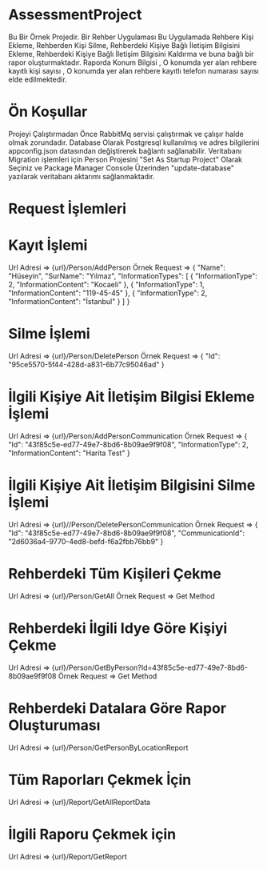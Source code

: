 # AssessmentProject
Bu Bir Örnek Projedir.
Bir Rehber Uygulaması Bu Uygulamada Rehbere Kişi Ekleme, Rehberden Kişi Silme, Rehberdeki Kişiye Bağlı İletişim Bilgisini Ekleme, Rehberdeki Kişiye Bağlı İletişim Bilgisini Kaldırma ve buna bağlı bir rapor oluşturmaktadır. Raporda Konum Bilgisi , O konumda yer alan rehbere kayıtlı kişi sayısı , O konumda yer alan rehbere kayıtlı telefon numarası sayısı elde edilmektedir.


# Ön Koşullar
Projeyi Çalıştırmadan Önce RabbitMq servisi çalıştırmak ve çalışır halde olmak zorundadır. Database Olarak Postgresql kullanılmış ve adres bilgilerini appconfig.json datasından değiştirerek bağlantı sağlanabilir. Veritabanı Migration işlemleri için Person Projesini "Set As Startup Project" Olarak Seçiniz ve Package Manager Console Üzerinden "update-database" yazılarak veritabanı aktarımı sağlanmaktadır.

# Request İşlemleri
# Kayıt İşlemi 
Url Adresi => {url}/Person/AddPerson
Örnek Request => 
{
    "Name": "Hüseyin",
    "SurName": "Yılmaz",
    "InformationTypes": [
        {
            "InformationType": 2,
            "InformationContent": "Kocaeli"
        },
        {
            "InformationType": 1,
            "InformationContent": "119-45-45"
        },
        {
            "InformationType": 2,
            "InformationContent": "İstanbul"
        }
    ]
}

# Silme İşlemi 
Url Adresi => {url}/Person/DeletePerson
Örnek Request => 
{
    "Id": "95ce5570-5f44-428d-a831-6b77c95046ad"
}

# İlgili Kişiye Ait İletişim Bilgisi Ekleme İşlemi 
Url Adresi => {url}/Person/AddPersonCommunication
Örnek Request => 
{
    "Id": "43f85c5e-ed77-49e7-8bd6-8b09ae9f9f08",
    "InformationType": 2,
    "InformationContent": "Harita Test"
}

# İlgili Kişiye Ait İletişim Bilgisini Silme İşlemi
Url Adresi => {url}//Person/DeletePersonCommunication
Örnek Request => 
{
    "Id": "43f85c5e-ed77-49e7-8bd6-8b09ae9f9f08",
    "CommunicationId": "2d6036a4-9770-4ed8-befd-f6a2fbb76bb9"
}

# Rehberdeki Tüm Kişileri Çekme
Url Adresi => {url}/Person/GetAll
Örnek Request => Get Method

# Rehberdeki İlgili Idye Göre Kişiyi Çekme
Url Adresi => {url}/Person/GetByPerson?Id=43f85c5e-ed77-49e7-8bd6-8b09ae9f9f08
Örnek Request => Get Method

# Rehberdeki Datalara Göre Rapor Oluşturuması 
Url Adresi => {url}/Person/GetPersonByLocationReport

# Tüm Raporları Çekmek İçin
Url Adresi => {url}/Report/GetAllReportData

# İlgili Raporu Çekmek için
Url Adresi => {url}/Report/GetReport
